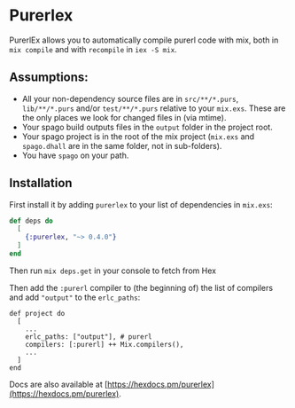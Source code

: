 # Purerlex

PurerlEx allows you to automatically compile purerl code with mix, both in `mix compile` and with `recompile` in `iex -S mix`.

## Assumptions:
- All your non-dependency source files are in `src/**/*.purs`, `lib/**/*.purs` and/or `test/**/*.purs` relative to your `mix.exs`. These are the only places we look for changed files in (via mtime).
- Your spago build outputs files in the `output` folder in the project root.
- Your spago project is in the root of the mix project (`mix.exs` and `spago.dhall` are in the same folder, not in sub-folders).
- You have `spago` on your path.

## Installation

First install it by adding `purerlex` to your list of dependencies in `mix.exs`:

```elixir
def deps do
  [
    {:purerlex, "~> 0.4.0"}
  ]
end
```

Then run `mix deps.get` in your console to fetch from Hex

Then add the `:purerl` compiler to (the beginning of) the list of compilers and add `"output"` to the `erlc_paths`:

    def project do
      [
        ...
        erlc_paths: ["output"], # purerl
        compilers: [:purerl] ++ Mix.compilers(),
        ...
      ]
    end


Docs are also available at [https://hexdocs.pm/purerlex](https://hexdocs.pm/purerlex).

